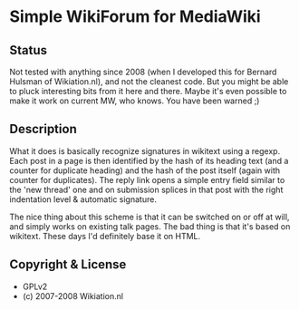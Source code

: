 # Simple WikiForum for MediaWiki

## Status
Not tested with anything since 2008 (when I developed this for Bernard Hulsman
of Wikiation.nl), and not the cleanest code. But you might be able to pluck
interesting bits from it here and there. Maybe it's even possible to make it
work on current MW, who knows. You have been warned ;)

## Description
What it does is basically recognize signatures in wikitext using a regexp.
Each post in a page is then identified by the hash of its heading text (and
a counter for duplicate heading) and the hash of the post itself (again with
counter for duplicates). The reply link opens a simple entry field similar
to the 'new thread' one and on submission splices in that post with the
right indentation level & automatic signature.

The nice thing about this scheme is that it can be switched on or off at
will, and simply works on existing talk pages. The bad thing is that it's
based on wikitext. These days I'd definitely base it on HTML.

## Copyright & License
- GPLv2
- (c) 2007-2008 Wikiation.nl
